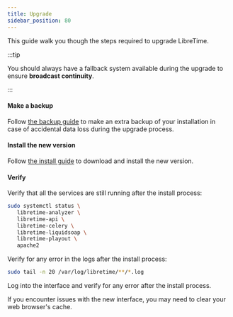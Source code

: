 ```yaml
---
title: Upgrade
sidebar_position: 80
---
```


This guide walk you though the steps required to upgrade LibreTime.

:::tip

You should always have a fallback system available during the upgrade to ensure **broadcast continuity**.

:::

#### Make a backup

Follow [the backup guide](../backup.md) to make an extra backup of your installation in case of accidental data loss during
the upgrade process.

#### Install the new version

Follow [the install guide](./install.md) to download and install the new version.

#### Verify

Verify that all the services are still running after the install process:

```bash
sudo systemctl status \
   libretime-analyzer \
   libretime-api \
   libretime-celery \
   libretime-liquidsoap \
   libretime-playout \
   apache2
```

Verify for any error in the logs after the install process:

```bash
sudo tail -n 20 /var/log/libretime/**/*.log
```

Log into the interface and verify for any error after the install process.

If you encounter issues with the new interface, you may need to clear your web browser's cache.
